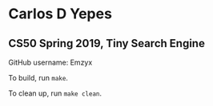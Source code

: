 # Carlos D Yepes
## CS50 Spring 2019, Tiny Search Engine

GitHub username: Emzyx

To build, run `make`.

To clean up, run `make clean`.
